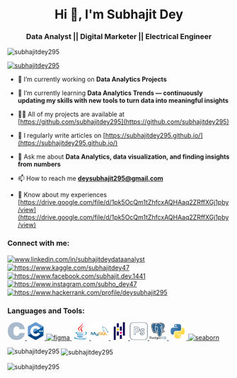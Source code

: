 <h1 align="center">Hi 👋, I'm Subhajit Dey</h1>
<h3 align="center">Data Analyst || Digital Marketer || Electrical Engineer</h3>

<p align="left"> <img src="https://komarev.com/ghpvc/?username=subhajitdey295&label=Profile%20views&color=0e75b6&style=flat" alt="subhajitdey295" /> </p>

<p align="left"> <a href="https://github.com/ryo-ma/github-profile-trophy"><img src="https://github-profile-trophy.vercel.app/?username=subhajitdey295" alt="subhajitdey295" /></a> </p>

- 🔭 I’m currently working on **Data Analytics Projects**

- 🌱 I’m currently learning **Data Analytics Trends — continuously updating my skills with new tools to turn data into meaningful insights**

- 👨‍💻 All of my projects are available at [https://github.com/subhajitdey295](https://github.com/subhajitdey295)

- 📝 I regularly write articles on [https://subhajitdey295.github.io/](https://subhajitdey295.github.io/)

- 💬 Ask me about **Data Analytics, data visualization, and finding insights from numbers**

- 📫 How to reach me **deysubhajit295@gmail.com**

- 📄 Know about my experiences [https://drive.google.com/file/d/1pk5OcQm1tZhfcxAQHAaq2ZRffXGj1pby/view](https://drive.google.com/file/d/1pk5OcQm1tZhfcxAQHAaq2ZRffXGj1pby/view)

<h3 align="left">Connect with me:</h3>
<p align="left">
<a href="https://linkedin.com/in/www.linkedin.com/in/subhajitdeydataanalyst" target="blank"><img align="center" src="https://raw.githubusercontent.com/rahuldkjain/github-profile-readme-generator/master/src/images/icons/Social/linked-in-alt.svg" alt="www.linkedin.com/in/subhajitdeydataanalyst" height="30" width="40" /></a>
<a href="https://kaggle.com/https://www.kaggle.com/subhajitdey47" target="blank"><img align="center" src="https://raw.githubusercontent.com/rahuldkjain/github-profile-readme-generator/master/src/images/icons/Social/kaggle.svg" alt="https://www.kaggle.com/subhajitdey47" height="30" width="40" /></a>
<a href="https://fb.com/https://www.facebook.com/subhajit.dey.1441" target="blank"><img align="center" src="https://raw.githubusercontent.com/rahuldkjain/github-profile-readme-generator/master/src/images/icons/Social/facebook.svg" alt="https://www.facebook.com/subhajit.dey.1441" height="30" width="40" /></a>
<a href="https://instagram.com/https://www.instagram.com/subho_dey47" target="blank"><img align="center" src="https://raw.githubusercontent.com/rahuldkjain/github-profile-readme-generator/master/src/images/icons/Social/instagram.svg" alt="https://www.instagram.com/subho_dey47" height="30" width="40" /></a>
<a href="https://www.hackerrank.com/https://www.hackerrank.com/profile/deysubhajit295" target="blank"><img align="center" src="https://raw.githubusercontent.com/rahuldkjain/github-profile-readme-generator/master/src/images/icons/Social/hackerrank.svg" alt="https://www.hackerrank.com/profile/deysubhajit295" height="30" width="40" /></a>
</p>

<h3 align="left">Languages and Tools:</h3>
<p align="left"> <a href="https://www.cprogramming.com/" target="_blank" rel="noreferrer"> <img src="https://raw.githubusercontent.com/devicons/devicon/master/icons/c/c-original.svg" alt="c" width="40" height="40"/> </a> <a href="https://www.w3schools.com/cpp/" target="_blank" rel="noreferrer"> <img src="https://raw.githubusercontent.com/devicons/devicon/master/icons/cplusplus/cplusplus-original.svg" alt="cplusplus" width="40" height="40"/> </a> <a href="https://www.figma.com/" target="_blank" rel="noreferrer"> <img src="https://www.vectorlogo.zone/logos/figma/figma-icon.svg" alt="figma" width="40" height="40"/> </a> <a href="https://www.java.com" target="_blank" rel="noreferrer"> <img src="https://raw.githubusercontent.com/devicons/devicon/master/icons/java/java-original.svg" alt="java" width="40" height="40"/> </a> <a href="https://www.mysql.com/" target="_blank" rel="noreferrer"> <img src="https://raw.githubusercontent.com/devicons/devicon/master/icons/mysql/mysql-original-wordmark.svg" alt="mysql" width="40" height="40"/> </a> <a href="https://pandas.pydata.org/" target="_blank" rel="noreferrer"> <img src="https://raw.githubusercontent.com/devicons/devicon/2ae2a900d2f041da66e950e4d48052658d850630/icons/pandas/pandas-original.svg" alt="pandas" width="40" height="40"/> </a> <a href="https://www.photoshop.com/en" target="_blank" rel="noreferrer"> <img src="https://raw.githubusercontent.com/devicons/devicon/master/icons/photoshop/photoshop-line.svg" alt="photoshop" width="40" height="40"/> </a> <a href="https://www.postgresql.org" target="_blank" rel="noreferrer"> <img src="https://raw.githubusercontent.com/devicons/devicon/master/icons/postgresql/postgresql-original-wordmark.svg" alt="postgresql" width="40" height="40"/> </a> <a href="https://www.python.org" target="_blank" rel="noreferrer"> <img src="https://raw.githubusercontent.com/devicons/devicon/master/icons/python/python-original.svg" alt="python" width="40" height="40"/> </a> <a href="https://seaborn.pydata.org/" target="_blank" rel="noreferrer"> <img src="https://seaborn.pydata.org/_images/logo-mark-lightbg.svg" alt="seaborn" width="40" height="40"/> </a> </p>

<p><img align="left" src="https://github-readme-stats.vercel.app/api/top-langs?username=subhajitdey295&show_icons=true&locale=en&layout=compact" alt="subhajitdey295" /></p>

<p>&nbsp;<img align="center" src="https://github-readme-stats.vercel.app/api?username=subhajitdey295&show_icons=true&locale=en" alt="subhajitdey295" /></p>

<p><img align="center" src="https://github-readme-streak-stats.herokuapp.com/?user=subhajitdey295&" alt="subhajitdey295" /></p>
